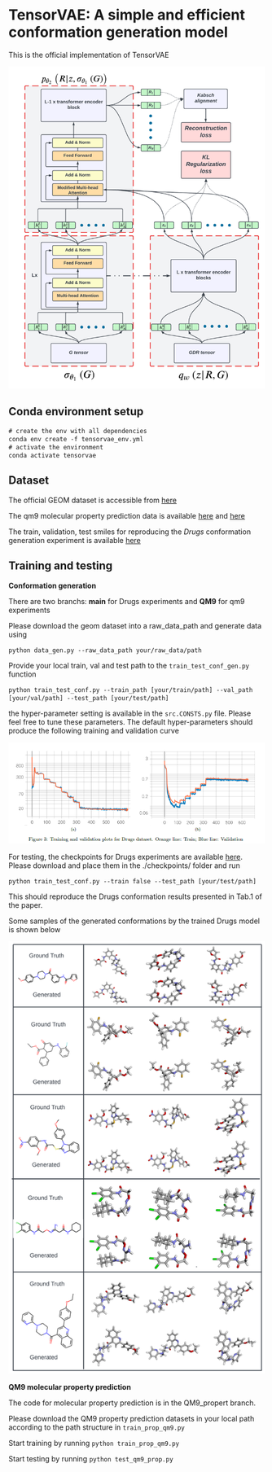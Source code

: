 # TensorVAE: A simple and efficient conformation generation model

This is the official implementation of TensorVAE

![alt text](https://github.com/yuh8/TensorVAE/blob/main/assets/TensorVAE.png)

## Conda environment setup

```
# create the env with all dependencies
conda env create -f tensorvae_env.yml
# activate the environment
conda activate tensorvae
```

## Dataset
The official GEOM dataset is accessible from [here](https://github.com/learningmatter-mit/geom)

The qm9 molecular property prediction data is available [here](https://deepchemdata.s3-us-west-1.amazonaws.com/datasets/qm9.csv) and [here](https://deepchemdata.s3-us-west-1.amazonaws.com/datasets/gdb9.tar.gz)

The train, validation, test smiles for reproducing the *Drugs* conformation generation experiment is available [here](https://www.dropbox.com/sh/v7gcvqoyvgpckum/AAAKR7jsYIF08uu7IkotNJLla?dl=0)

## Training and testing
**Conformation generation**

There are two branchs: **main** for Drugs experiments and **QM9** for qm9 experiments

Please download the geom dataset into a raw_data_path and generate data using

```
python data_gen.py --raw_data_path your/raw_data/path
```

Provide your local train, val and test path to the ```train_test_conf_gen.py``` function

```
python train_test_conf.py --train_path [your/train/path] --val_path [your/val/path] --test_path [your/test/path] 
```

the hyper-parameter setting is available in the ```src.CONSTS.py``` file. Please feel free to tune these parameters. The default hyper-parameters should produce the following training and validation curve

![alt text](https://github.com/yuh8/TensorVAE/blob/main/assets/Train_Val%20curve.png)

For testing, the checkpoints for Drugs experiments are available [here](https://www.dropbox.com/sh/qomlvaq5oplsxvd/AABmTNRPlZ2W_djaRwkDK41Ma?dl=0). Please download and place them in the ./checkpoints/ folder and run

```
python train_test_conf.py --train false --test_path [your/test/path] 
```

This should reproduce the Drugs conformation results presented in Tab.1 of the paper.

Some samples of the generated conformations by the trained Drugs model is shown below

![alt text](https://github.com/yuh8/TensorVAE/blob/main/assets/Generated%20samples.png)

**QM9 molecular property prediction**

The code for molecular property prediction is in the QM9_propert branch.

Please download the QM9 property prediction datasets in your local path according to the path structure in ```train_prop_qm9.py```

Start training by running ```python train_prop_qm9.py```

Start testing by running ```python test_qm9_prop.py```



